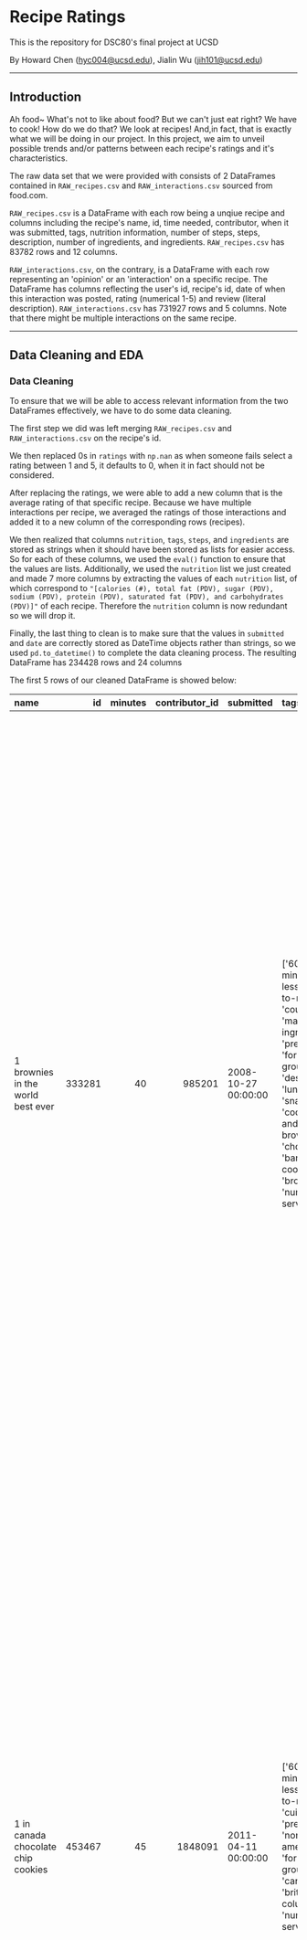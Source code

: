# Recipe Ratings
This is the repository for DSC80's final project at UCSD

By Howard Chen (hyc004@ucsd.edu), Jialin Wu (jih101@ucsd.edu)

---
## Introduction
Ah food~ What's not to like about food? But we can't just eat right? We have to cook! How do we do that? We look at recipes! And,in fact, that is exactly what we will be doing in our project. In this project, we aim to unveil possible trends and/or patterns between each recipe's ratings and it's characteristics.

The raw data set that we were provided with consists of 2 DataFrames contained in `RAW_recipes.csv` and `RAW_interactions.csv` sourced from food.com. 

`RAW_recipes.csv` is a DataFrame with each row being a unqiue recipe and columns including the recipe's name, id, time needed, contributor, when it was submitted, tags, nutrition information, number of steps, steps, description, number of ingredients, and ingredients. `RAW_recipes.csv` has 83782 rows and 12 columns.

`RAW_interactions.csv`, on the contrary, is a DataFrame with each row representing an 'opinion' or an 'interaction' on a specific recipe. The DataFrame has columns reflecting the user's id, recipe's id, date of when this interaction was posted, rating (numerical 1-5) and review (literal description). `RAW_interactions.csv` has 731927 rows and 5 columns. Note that there might be multiple interactions on the same recipe.

---
## Data Cleaning and EDA

### Data Cleaning
To ensure that we will be able to access relevant information from the two DataFrames effectively, we have to do some data cleaning. 

The first step we did was left merging `RAW_recipes.csv` and `RAW_interactions.csv` on the recipe's id. 

We then replaced 0s in `ratings` with `np.nan` as when someone fails select a rating between 1 and 5, it defaults to 0, when it in fact should not be considered.

After replacing the ratings, we were able to add a new column that is the average rating of that specific recipe. Because we have multiple interactions per recipe, we averaged the ratings of those interactions and added it to a new column of the corresponding rows (recipes).

We then realized that columns `nutrition`, `tags`, `steps`, and `ingredients` are stored as strings when it should have been stored as lists for easier access. So for each of these columns, we used the `eval()` function to ensure that the values are lists. Additionally, we used the `nutrition` list we just created and made 7 more columns by extracting the values of each `nutrition` list, of which correspond to `"[calories (#), total fat (PDV), sugar (PDV), sodium (PDV), protein (PDV), saturated fat (PDV), and carbohydrates (PDV)]"` of each recipe. Therefore the `nutrition` column is now redundant so we will drop it. 

Finally, the last thing to clean is to make sure that the values in `submitted` and `date` are correctly stored as DateTime objects rather than strings, so we used `pd.to_datetime()` to complete the data cleaning process. The resulting DataFrame has 234428 rows and 24 columns

The first 5 rows of our cleaned DataFrame is showed below:

| name                                 |     id |   minutes |   contributor_id | submitted           | tags                                                                                                                                                                                                                        |   n_steps | steps                                                                                                                                                                                                                                                                                                                                                                                                                                                                                                                                                                                                                                                                                                                                                                                                                              | description                                                                                                                                                                                                                                                                                                                                                                       | ingredients                                                                                                                                                                    |   n_ingredients |   user_id |   recipe_id | date                |   rating | review                                                                                                                                                                                                                                                                                                                                           |   recipe_avg_rating |   calories |   total_fat |   sugar |   sodium |   protein |   sat_fat |   carbs |
|:-------------------------------------|-------:|----------:|-----------------:|:--------------------|:----------------------------------------------------------------------------------------------------------------------------------------------------------------------------------------------------------------------------|----------:|:-----------------------------------------------------------------------------------------------------------------------------------------------------------------------------------------------------------------------------------------------------------------------------------------------------------------------------------------------------------------------------------------------------------------------------------------------------------------------------------------------------------------------------------------------------------------------------------------------------------------------------------------------------------------------------------------------------------------------------------------------------------------------------------------------------------------------------------|:----------------------------------------------------------------------------------------------------------------------------------------------------------------------------------------------------------------------------------------------------------------------------------------------------------------------------------------------------------------------------------|:-------------------------------------------------------------------------------------------------------------------------------------------------------------------------------|----------------:|----------:|------------:|:--------------------|---------:|:-------------------------------------------------------------------------------------------------------------------------------------------------------------------------------------------------------------------------------------------------------------------------------------------------------------------------------------------------|--------------------:|-----------:|------------:|--------:|---------:|----------:|----------:|--------:|
| 1 brownies in the world    best ever | 333281 |        40 |           985201 | 2008-10-27 00:00:00 | ['60-minutes-or-less', 'time-to-make', 'course', 'main-ingredient', 'preparation', 'for-large-groups', 'desserts', 'lunch', 'snacks', 'cookies-and-brownies', 'chocolate', 'bar-cookies', 'brownies', 'number-of-servings'] |        10 | ['heat the oven to 350f and arrange the rack in the middle', 'line an 8-by-8-inch glass baking dish with aluminum foil', 'combine chocolate and butter in a medium saucepan and cook over medium-low heat , stirring frequently , until evenly melted', 'remove from heat and let cool to room temperature', 'combine eggs , sugar , cocoa powder , vanilla extract , espresso , and salt in a large bowl and briefly stir until just evenly incorporated', 'add cooled chocolate and mix until uniform in color', 'add flour and stir until just incorporated', 'transfer batter to the prepared baking dish', 'bake until a tester inserted in the center of the brownies comes out clean , about 25 to 30 minutes', 'remove from the oven and cool completely before cutting']                                                  | these are the most; chocolatey, moist, rich, dense, fudgy, delicious brownies that you'll ever make.....sereiously! there's no doubt that these will be your fav brownies ever for you can add things to them or make them plain.....either way they're pure heaven!                                                                                                              | ['bittersweet chocolate', 'unsalted butter', 'eggs', 'granulated sugar', 'unsweetened cocoa powder', 'vanilla extract', 'brewed espresso', 'kosher salt', 'all-purpose flour'] |               9 |    386585 |      333281 | 2008-11-19 00:00:00 |        4 | These were pretty good, but took forever to bake.  I would send it ended up being almost an hour!  Even then, the brownies stuck to the foil, and were on the overly moist side and not easy to cut.  They did taste quite rich, though!  Made for My 3 Chefs.                                                                                   |                   4 |      138.4 |          10 |      50 |        3 |         3 |        19 |       6 |
| 1 in canada chocolate chip cookies   | 453467 |        45 |          1848091 | 2011-04-11 00:00:00 | ['60-minutes-or-less', 'time-to-make', 'cuisine', 'preparation', 'north-american', 'for-large-groups', 'canadian', 'british-columbian', 'number-of-servings']                                                               |        12 | ['pre-heat oven the 350 degrees f', 'in a mixing bowl , sift together the flours and baking powder', 'set aside', 'in another mixing bowl , blend together the sugars , margarine , and salt until light and fluffy', 'add the eggs , water , and vanilla to the margarine / sugar mixture and mix together until well combined', 'add in the flour mixture to the wet ingredients and blend until combined', 'scrape down the sides of the bowl and add the chocolate chips', 'mix until combined', 'scrape down the sides to the bowl again', 'using an ice cream scoop , scoop evenly rounded balls of dough and place of cookie sheet about 1 - 2 inches apart to allow for spreading during baking', 'bake for 10 - 15 minutes or until golden brown on the outside and soft & chewy in the center', 'serve hot and enjoy !'] | this is the recipe that we use at my school cafeteria for chocolate chip cookies. they must be the best chocolate chip cookies i have ever had! if you don't have margarine or don't like it, then just use butter (softened) instead.                                                                                                                                            | ['white sugar', 'brown sugar', 'salt', 'margarine', 'eggs', 'vanilla', 'water', 'all-purpose flour', 'whole wheat flour', 'baking soda', 'chocolate chips']                    |              11 |    424680 |      453467 | 2012-01-26 00:00:00 |        5 | Originally I was gonna cut the recipe in half (just the 2 of us here), but then we had a park-wide yard sale, & I made the whole batch & used them as enticements for potential buyers ~ what the hey, a free cookie as delicious as these are, definitely works its magic! Will be making these again, for sure! Thanks for posting the recipe! |                   5 |      595.1 |          46 |     211 |       22 |        13 |        51 |      26 |
| 412 broccoli casserole               | 306168 |        40 |            50969 | 2008-05-30 00:00:00 | ['60-minutes-or-less', 'time-to-make', 'course', 'main-ingredient', 'preparation', 'side-dishes', 'vegetables', 'easy', 'beginner-cook', 'broccoli']                                                                        |         6 | ['preheat oven to 350 degrees', 'spray a 2 quart baking dish with cooking spray , set aside', 'in a large bowl mix together broccoli , soup , one cup of cheese , garlic powder , pepper , salt , milk , 1 cup of french onions , and soy sauce', 'pour into baking dish , sprinkle remaining cheese over top', 'bake for 25 minutes or until cheese is lightly browned', 'sprinkle with rest of french fried onions and bake until onions are browned and cheese is bubbly , about 10 more minutes']                                                                                                                                                                                                                                                                                                                              | since there are already 411 recipes for broccoli casserole posted to "zaar" ,i decided to call this one  #412 broccoli casserole.i don't think there are any like this one in the database. i based this one on the famous "green bean casserole" from campbell's soup. but i think mine is better since i don't like cream of mushroom soup.submitted to "zaar" on may 28th,2008 | ['frozen broccoli cuts', 'cream of chicken soup', 'sharp cheddar cheese', 'garlic powder', 'ground black pepper', 'salt', 'milk', 'soy sauce', 'french-fried onions']          |               9 |     29782 |      306168 | 2008-12-31 00:00:00 |        5 | This was one of the best broccoli casseroles that I have ever made.  I made my own chicken soup for this recipe. I was a bit worried about the tsp of soy sauce but it gave the casserole the best flavor. YUM!                                                                                                                                  |                   5 |      194.8 |          20 |       6 |       32 |        22 |        36 |       3 |
|                                      |        |           |                  |                     |                                                                                                                                                                                                                             |           |                                                                                                                                                                                                                                                                                                                                                                                                                                                                                                                                                                                                                                                                                                                                                                                                                                    |                                                                                                                                                                                                                                                                                                                                                                                   |                                                                                                                                                                                |                 |           |             |                     |          | The photos you took (shapeweaver) inspired me to make this recipe and it actually does look just like them when it comes out of the oven.                                                                                                                                                                                                        |                     |            |             |         |          |           |           |         |
|                                      |        |           |                  |                     |                                                                                                                                                                                                                             |           |                                                                                                                                                                                                                                                                                                                                                                                                                                                                                                                                                                                                                                                                                                                                                                                                                                    |                                                                                                                                                                                                                                                                                                                                                                                   |                                                                                                                                                                                |                 |           |             |                     |          | Thanks so much for sharing your recipe shapeweaver. It was wonderful!  Going into my family's favorite Zaar cookbook :)                                                                                                                                                                                                                          |                     |            |             |         |          |           |           |         |
| 412 broccoli casserole               | 306168 |        40 |            50969 | 2008-05-30 00:00:00 | ['60-minutes-or-less', 'time-to-make', 'course', 'main-ingredient', 'preparation', 'side-dishes', 'vegetables', 'easy', 'beginner-cook', 'broccoli']                                                                        |         6 | ['preheat oven to 350 degrees', 'spray a 2 quart baking dish with cooking spray , set aside', 'in a large bowl mix together broccoli , soup , one cup of cheese , garlic powder , pepper , salt , milk , 1 cup of french onions , and soy sauce', 'pour into baking dish , sprinkle remaining cheese over top', 'bake for 25 minutes or until cheese is lightly browned', 'sprinkle with rest of french fried onions and bake until onions are browned and cheese is bubbly , about 10 more minutes']                                                                                                                                                                                                                                                                                                                              | since there are already 411 recipes for broccoli casserole posted to "zaar" ,i decided to call this one  #412 broccoli casserole.i don't think there are any like this one in the database. i based this one on the famous "green bean casserole" from campbell's soup. but i think mine is better since i don't like cream of mushroom soup.submitted to "zaar" on may 28th,2008 | ['frozen broccoli cuts', 'cream of chicken soup', 'sharp cheddar cheese', 'garlic powder', 'ground black pepper', 'salt', 'milk', 'soy sauce', 'french-fried onions']          |               9 |   1196280 |      306168 | 2009-04-13 00:00:00 |        5 | I made this for my son's first birthday party this weekend. Our guests INHALED it! Everyone kept saying how delicious it was. I was I could have gotten to try it.                                                                                                                                                                               |                   5 |      194.8 |          20 |       6 |       32 |        22 |        36 |       3 |
| 412 broccoli casserole               | 306168 |        40 |            50969 | 2008-05-30 00:00:00 | ['60-minutes-or-less', 'time-to-make', 'course', 'main-ingredient', 'preparation', 'side-dishes', 'vegetables', 'easy', 'beginner-cook', 'broccoli']                                                                        |         6 | ['preheat oven to 350 degrees', 'spray a 2 quart baking dish with cooking spray , set aside', 'in a large bowl mix together broccoli , soup , one cup of cheese , garlic powder , pepper , salt , milk , 1 cup of french onions , and soy sauce', 'pour into baking dish , sprinkle remaining cheese over top', 'bake for 25 minutes or until cheese is lightly browned', 'sprinkle with rest of french fried onions and bake until onions are browned and cheese is bubbly , about 10 more minutes']                                                                                                                                                                                                                                                                                                                              | since there are already 411 recipes for broccoli casserole posted to "zaar" ,i decided to call this one  #412 broccoli casserole.i don't think there are any like this one in the database. i based this one on the famous "green bean casserole" from campbell's soup. but i think mine is better since i don't like cream of mushroom soup.submitted to "zaar" on may 28th,2008 | ['frozen broccoli cuts', 'cream of chicken soup', 'sharp cheddar cheese', 'garlic powder', 'ground black pepper', 'salt', 'milk', 'soy sauce', 'french-fried onions']          |               9 |    768828 |      306168 | 2013-08-02 00:00:00 |        5 | Loved this.  Be sure to completely thaw the broccoli.  I didn&#039;t and it didn&#039;t get done in time specified.  Just cooked it a little longer though and it was perfect.  Thanks Chef.                                                                                                                                                     |                   5 |      194.8 |          20 |       6 |       32 |        22 |        36 |       3 |

### Univariate Analysis
<iframe
  src="assets/univariate.html"
  width="800"
  height="600"
  frameborder="0"
></iframe>

In the histogram above, we see the distribution of ratings for each interaction in our merged DataFrame. On the X-axis, we have the ratings (ranging from 1-5) and on the Y-axis we have the number of interactions that gave that specific rating. We can observe that the histogram is heavily left-skewed, meaning that of the people who decided to leave an interactions, most gave a rating of 5.

### Bivariate Analysis
<iframe
  src="assets/bivariate_rating_vs_prep.html"
  width="800"
  height="600"
  frameborder="0"
></iframe>

The scatterplot above allows us to vizualize the relationship between a recipe's ratings and its preperation time. We see that most points land in the left most fifth of the graph grid, however this does not mean that all of those recipes have short preperation times. We'd like to emphasize the range of the X-axis, which, in this case, is in minutes, yet we see that the right most label on the X-axis is 1M. This is due to our data set having an outlier in terms of preperation time, having a time of 1051200 minutes and a recipe title of "how to preserve a husband". We can still see, if we zoom in, that most interactions are made on recipes that requires less than 1000 minutes to prepare.

### Interesting Aggregates

|   rating |     mean |   size |
|---------:|---------:|-------:|
|        1 | 10.63    |   2870 |
|        2 | 10.6976  |   2368 |
|        3 |  9.99205 |   7172 |
|        4 |  9.57743 |  37307 |
|        5 |  9.9849  | 169676 |


In the grouped table above, we were able to group interactions by their ratings and we see that lower ratings (1-2) have, on average, more steps in the recipe than those with higher ratings. However, we remain cautious when considering whether this difference in steps is significant due to the difference in sizes of each rating group.

---
## Assessment of Missingness

### NMAR Analysis
We believe that in our DataFrame, the column that most resembles a missingness of NMAR is `description`. Missing values in `description` might be because of the rarity of its necessary ingredients. If all ingredients are common for a specifc recipe, it would likely not have a description as there are nothing to elaborate upon. On the other hand, if a recipe requires a rare ingredient, `description` would likely be filled with some information about how and where to find said ingredient(s) also some reminders if needed. So, to make `description`'s missingness MAR, we can add a column with boolean values that uses TF-IDF to find whether a recipe involves a rare ingredient.

### Missingness Dependency

We first test the missingness dependency of the `minutes` column and `rating` column.

Null: Distribution of `minutes` when `rating` is missing is the same as the distribution when `rating` is not missing.


Alternative: Distribution of `minutes` when `rating` is missing is different from the distribution when `rating` is not missing.


Significance value: 0.05

We will conduct a permutation test with 5000 iterations, shuffling the `rating` column, and will be looking at the absolute difference in mean minutes for these two distributions.

<iframe
  src="assets/part3_1.html"
  width="800"
  height="600"
  frameborder="0"
></iframe>

From the histogram above with an extra line representing the observed difference, we can see that the observed difference lies between a good amount of data points. This means that from our permutation test, we found times where the absolute differece is greater than the observed. To verify this, we calculated the p-value, which came out to be 0.1188 which is higher than the 0.05 significance value we plan to use, therefore we fail to reject the null hypothesis, so we say the distributions are the same and missingness in `rating` does not depend on `minutes`.

Next, we will test the missingness dependency of the `n_steps` columns and `rating` column.

Null: Distribution of `n_steps` when `rating` is missing is the same as the distribution when `rating` is not missing.


Alternative: Distribution of `n_steps` when `rating` is missing is different from the distribution when `rating` is not missing.


Significance value: 0.05

We will conduct a permutation test with 5000 iterations, shuffling the `rating` column, and will be looking at the absolute difference in mean n_steps for these two distributions.

<iframe
  src="assets/part3_2.html"
  width="800"
  height="600"
  frameborder="0"
></iframe>

Unlike `minutes`, we see that the observed difference line lies all the way to the right, with no points beyond it, which means that in our 5000 permutations, we did not see a single instance where the absolute difference for the sample is greater than the observed difference. In other words, we can say it is very likely that missingness in `rating` does depend on `n_steps`. To verify this, we calculated the p-value which was 0.0, which is less than 0.05, so we can reject our null hypothesis concluding that the distributions are different.

---
## Hypothesis Testing

Next up, we will be conducting a hypothesis test to find whether recipes with rare ingredient(s) have lower ratings than those with only common ingredient(s). We created a function that gives us a list of the top 30 most common ingredients (using TF-IDF) in a list from the dataset and we added a new column `has_rare_ingredient` with boolean values, True if it contains ingredients not in the top 30, False otherwise. 


Null Hypothesis: Recipes that include rare ingredient(s) have the same mean ratings than those with common ingredient(s)


Alternative Hypothesis: Recipes that include rare ingredient(s) have lower mean ratings than those with common ingredient(s)


Test statistic: mean rating for recipes with rare ingredient(s) - mean rating for recipes without rare ingredient(s)


Significance value: 0.05

<iframe
  src="assets/part4_1.html"
  width="800"
  height="600"
  frameborder="0"
></iframe>

From our test, we ended up with a p-value of 1.0 which is higher than our significance level of 0.05, which means that we don't have sufficient evidence to reject the null hypothesis, therefore we can conclude that recipes with rare ingredient(s) tend to have the same ratings than those without.

---
## Prediction Problem

### Problem Identification
We will be using 4 columns, specifically `minutes`, `sugar`, `has_rare_ingredient`, to create a regression that predicts `calories`. We decided to choose `calories` as the response variable as we believe that it best summarizes a recipe. For the metrics that we will use to assess our model, we decided to use root mean squared error (RMSE) and the model's accuracy (R^2). The use of both accuracy and RMSE over other metrics like F-1 score is because our model will be a regression rather than a classification, hence RMSE and accuracy will give us a more complete understanding of our model's predicting performance.

---
## Baseline Model
Our model is a regression that uses `minutes`, `sugar`, and `has_rare_ingredient` to ultimately predict `calories`. Values in `minutes` (time needed to follow the recipe), and `sugar` (percent daily value) are quantitative while `has_rare_ingredient` is a nominal (boolean) column. To encode these columns, we created a `ColumnTransformer` that takes in the quantitative columns and standardizes them using `StandardScaler()` and we also one-hot encoded `has_rare_ingredients`. Overall, we believe that our model is mediocre at predicting `calories`, with our RMSE for our training set being slightly lower than the RMSE for the testing set (419.13, 435.67 respectively), not overfitting, while maintaining an accuracy of 0.417.

---
## Final Model
To improve upon our baseline model, we decided to add 3 more features. For `carbs`, we will split it into 3 categories low, med, high, and one-hot encode that. For `n_steps`, we decided to binarize this using `Binarizer()` setting a threshold of 9 as we found out that around half of the recipes in our dataset has less than 9 steps. We also decided to add `protein` to our `StandardScaler()`. We know that there's likely a very high correlation between `total_fat`, `sat_fat`, and `calories`, which is why we decided to avoid these columns as we want to assess other columns' effects on predictions. Our new and improved model's has a lower RMSE for both training and testing sets (290.84, 312.23 respectively) which is around 100 less than our baseline model while its accuracy/score improved to 0.700. We also added `PolynomialFeatures(d)` to our pipeline and we tried different (hyper)parameters for `d`, also known as the degree of the polynomial and from the graph below, found that a degree of 3 is our optimal hyperparameter.

<iframe
  src="assets/hyperparameter.html"
  width="800"
  height="600"
  frameborder="0"
></iframe>

---
## Fairness Analysis
The two groups we decided to test fairness on are recipes that includes rare ingredients and recipes that don't.

Null Hypothesis: Our model is fair. Its precision for recipes including rare ingredients and recipes not including rare ingredients are roughly the same, and any differences are due to random chance.

Alternative Hypothesis: Our model is unfair. Its precision for recipes including rare ingredients than its precision for recipes not including rare ingredients.

Test Statistic: RMSE

Significance Value: 0.05

We conducted a permutation test, permutating the `has_rare_ingredient` column and compared the distribution of the permutated sample with the original distribution by using RMSE. We ended up with a p-value of 0.85 which is higher than the significance value of 0.05, hence we fail to reject our null hypothesis, therefore we can say that our model is fair.
